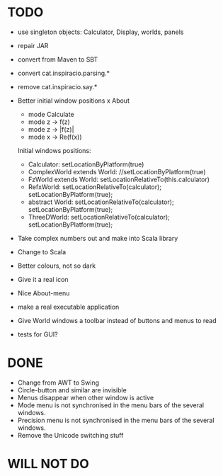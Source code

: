 # TODO

* use singleton objects: Calculator, Display, worlds, panels
* repair JAR
* convert from Maven to SBT
* convert cat.inspiracio.parsing.*
* remove cat.inspiracio.say.*
* Better initial window positions
    x About
    - mode Calculate
    - mode z -> f(z)
    - mode z -> |f(z)|
    - mode x -> Re(f(x))
    
    Initial windows positions:
    - Calculator: setLocationByPlatform(true)
    - ComplexWorld extends World: //setLocationByPlatform(true)
    - FzWorld extends World: setLocationRelativeTo(this.calculator)
    - RefxWorld: setLocationRelativeTo(calculator); setLocationByPlatform(true);
    - abstract World: setLocationRelativeTo(calculator); setLocationByPlatform(true);
    - ThreeDWorld: setLocationRelativeTo(calculator); setLocationByPlatform(true);
    
* Take complex numbers out and make into Scala library
* Change to Scala
* Better colours, not so dark
* Give it a real icon
* Nice About-menu
* make a real executable application
* Give World windows a toolbar instead of buttons and menus to read
* tests for GUI?

# DONE

* Change from AWT to Swing
* Circle-button and similar are invisible
* Menus disappear when other window is active
* Mode menu is not synchronised in the menu bars of the several windows.
* Precision menu is not synchronised in the menu bars of the several windows.
* Remove the Unicode switching stuff

# WILL NOT DO

